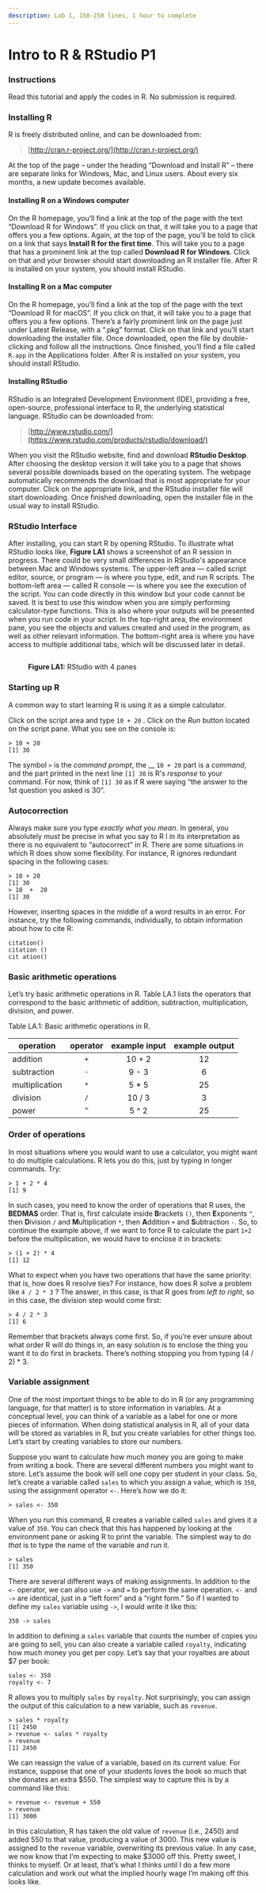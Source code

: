 ```yaml
---
description: Lab 1, 150-250 lines, 1 hour to complete
---
```


# Intro to R & RStudio P1

### Instructions

Read this tutorial and apply the codes in R. No submission is required.

### Installing R

R is freely distributed online, and can be downloaded from:

> [http://cran.r-project.org/](http://cran.r-project.org/)

At the top of the page – under the heading “Download and Install R” – there are separate links for Windows, Mac, and Linux users. About every six months, a new update becomes available.&#x20;

#### Installing R on a Windows computer

On the R homepage, you’ll find a link at the top of the page with the text “Download R for Windows”. If you click on that, it will take you to a page that offers you a few options. Again, at the top of the page, you’ll be told to click on a link that says **Install R for the first time**. This will take you to a page that has a prominent link at the top called **Download R for Windows**. Click on that and your browser should start downloading an R installer file. After R is installed on your system, you should install RStudio.

#### Installing R on a Mac computer

On the R homepage, you’ll find a link at the top of the page with the text “Download R for macOS”. If you click on that, it will take you to a page that offers you a few options. There’s a fairly prominent link on the page just under Latest Release, with a “.pkg” format. Click on that link and you’ll start downloading the installer file. Once downloaded, open the file by double-clicking and follow all the instructions. Once finished, you’ll find a file called `R.app` in the Applications folder.  After R is installed on your system, you should install RStudio.

#### Installing RStudio

RStudio is an Integrated Development Environment (IDE), providing a free, open-source, professional interface to R, the underlying statistical language. RStudio can be downloaded from:

> [http://www.rstudio.com/](https://www.rstudio.com/products/rstudio/download/)

When you visit the RStudio website, find and download **RStudio Desktop**. After choosing the desktop version it will take you to a page that shows several possible downloads based on the operating system. The webpage automatically recommends the download that is most appropriate for your computer. Click on the appropriate link, and the RStudio installer file will start downloading. Once finished downloading, open the installer file in the usual way to install RStudio.&#x20;

### RStudio Interface

After installing, you can start R by opening RStudio. To illustrate what RStudio looks like, **Figure LA1** shows a screenshot of an R session in progress. There could be very small differences in RStudio's appearance between Mac and Windows systems. The upper-left area — called script editor, source, or program — is where you type, edit, and run R scripts. The bottom-left area — called R console — is where you see the execution of the script. You can code directly in this window but your code cannot be saved. It is best to use this window when you are simply performing calculator-type functions. This is also where your outputs will be presented when you run code in your script. In the top-right area, the environment pane, you see the objects and values created and used in the program, as well as other relevant information. The bottom-right area is where you have access to multiple additional tabs, which will be discussed later in detail.

<figure><img src="../../.gitbook/assets/rstudio_interface.png" alt=""><figcaption><p><strong>Figure LA1:</strong> RStudio with 4 panes</p></figcaption></figure>

### Starting up R

A common way to start learning R is using it as a simple calculator.&#x20;

Click on the script area and type `10 + 20` . Click on the _Run_ button located on the script pane. What you see on the console is:

```
> 10 + 20
[1] 30
```

The symbol `>` is the _command prompt_, the __ `10 + 20` part is a _command_, and the part printed in the next line `[1] 30`  is R's _response_ to your command. For now, think of `[1] 30` as if R were saying “the answer to the 1st question you asked is 30”.

### Autocorrection

Always make sure you type _exactly what you mean_. In general, you absolutely _must_ be precise in what you say to R l in its interpretation as there is no equivalent to “autocorrect” in R. There are some situations in which R does show some flexibility. For instance, R ignores redundant spacing in the following cases:

```
> 10 + 20
[1] 30
> 10  +  20
[1] 30
```

However, inserting spaces in the middle of a word results in an error.  For instance, try the following commands, individually, to obtain information about how to cite R:

```
citation()
citation ()
cit ation()
```

### Basic arithmetic operations

Let’s try basic arithmetic operations in R. Table LA.1 lists the operators that correspond to the basic arithmetic of addition, subtraction, multiplication, division, and power.

Table LA.1: Basic arithmetic operations in R.

| operation      | operator | example input | example output |
| -------------- | :------: | :-----------: | :------------: |
| addition       |    `+`   |     10 + 2    |       12       |
| subtraction    |    `-`   |     9 - 3     |        6       |
| multiplication |    `*`   |     5 \* 5    |       25       |
| division       |    `/`   |     10 / 3    |        3       |
| power          |    `^`   |     5 ^ 2     |       25       |

### Order of operations

In most situations where you would want to use a calculator, you might want to do multiple calculations. R lets you do this, just by typing in longer commands. Try:

```
> 1 + 2 * 4
[1] 9
```

In such cases, you need to know the order of operations that R uses, the **BEDMAS** order. That is, first calculate inside **B**rackets `()`, then **E**xponents `^`, then **D**ivision `/` and **M**ultiplication `*`, then **A**ddition `+` and **S**ubtraction `-`. So, to continue the example above, if we want to force R to calculate the part `1+2` before the multiplication, we would have to enclose it in brackets:

```
> (1 + 2) * 4
[1] 12 
```

What to expect when you have two operations that have the same priority: that is, how does R resolve ties? For instance, how does R solve a problem like `4 / 2 * 3` ? The answer, in this case, is that R goes from _left to right_, so in this case, the division step would come first:

```
> 4 / 2 * 3
[1] 6
```

Remember that brackets always come first. So, if you’re ever unsure about what order R will do things in, an easy solution is to enclose the thing you want it to do first in brackets. There’s nothing stopping you from typing (4 / 2) \* 3.&#x20;

### Variable assignment

One of the most important things to be able to do in R (or any programming language, for that matter) is to store information in variables. At a conceptual level, you can think of a variable as a label for one or more pieces of information. When doing statistical analysis in R, all of your data will be stored as variables in R, but you create variables for other things too. Let’s start by creating variables to store our numbers.&#x20;

Suppose you want to calculate how much money you are going to make from writing a book. There are several different numbers you might want to store. Let’s assume the book will sell one copy per student in your class. So, let’s create a variable called `sales` to which you assign a value, which is `350`, using the assignment operator `<-`. Here’s how we do it:

```
> sales <- 350
```

When you run this command, R creates a variable called `sales` and gives it a value of `350`. You can check that this has happened by looking at the environment pane or asking R to print the variable. The simplest way to do _that_ is to type the name of the variable and run it.

```
> sales
[1] 350
```

There are several different ways of making assignments. In addition to the `<-` operator, we can also use `->` and `=` to perform the same operation. `<-` and `->` are identical, just in a “left form” and a “right form.” So if I wanted to define my `sales` variable using `->`, I would write it like this:

```
350 -> sales
```

In addition to defining a `sales` variable that counts the number of copies you are going to sell, you can also create a variable called `royalty`, indicating how much money you get per copy. Let’s say that your royalties are about $7 per book:

```
sales <- 350
royalty <- 7
```

R allows you to multiply `sales` by `royalty`. Not surprisingly, you can assign the output of this calculation to a new variable, such as `revenue`.

```
> sales * royalty
[1] 2450
> revenue <- sales * royalty
> revenue
[1] 2450
```

&#x20;We can reassign the value of a variable, based on its current value. For instance, suppose that one of your students loves the book so much that she donates an extra $550. The simplest way to capture this is by a command like this:

```
> revenue <- revenue + 550
> revenue
[1] 3000
```

In this calculation, R has taken the old value of `revenue` (i.e., 2450) and added 550 to that value, producing a value of 3000. This new value is assigned to the `revenue` variable, overwriting its previous value. In any case, we now know that I’m expecting to make $3000 off this. Pretty sweet, I thinks to myself. Or at least, that’s what I thinks until I do a few more calculation and work out what the implied hourly wage I’m making off this looks like.
